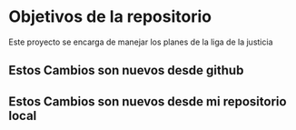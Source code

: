 # Objetivos de la repositorio

Este proyecto se encarga de manejar los planes de la liga de la justicia


## Estos Cambios son nuevos desde github
## Estos Cambios son nuevos desde mi repositorio local